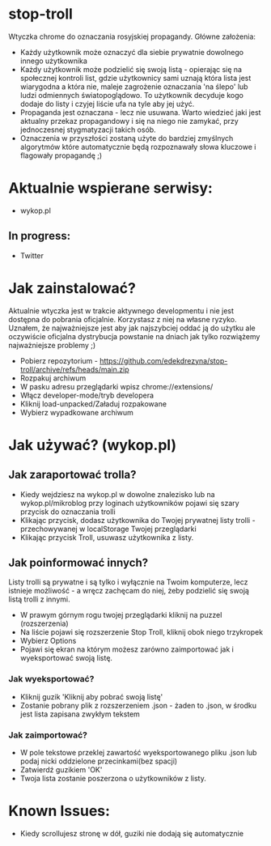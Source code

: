 # stop-troll
Wtyczka chrome do oznaczania rosyjskiej propagandy. Główne założenia:
- Każdy użytkownik może oznaczyć dla siebie prywatnie dowolnego innego użytkownika
- Każdy użytkownik może podzielić się swoją listą - opierając się na społecznej kontroli list, gdzie użytkownicy sami uznają która lista jest wiarygodna a która nie, maleje zagrożenie oznaczania 'na ślepo' lub ludzi odmiennych światopoglądowo. To użytkownik decyduje kogo dodaje do listy i czyjej liście ufa na tyle aby jej użyć.
- Propaganda jest oznaczana - lecz nie usuwana. Warto wiedzieć jaki jest aktualny przekaz propagandowy i się na niego nie zamykać, przy jednoczesnej stygmatyzacji takich osób.
- Oznaczenia w przyszłości zostaną użyte do bardziej zmyślnych algorytmów które automatycznie będą rozpoznawały słowa kluczowe i flagowały propagandę ;)


# Aktualnie wspierane serwisy:
- wykop.pl

## In progress:
- Twitter

# Jak zainstalować?

Aktualnie wtyczka jest w trakcie aktywnego developmentu i nie jest dostępna do pobrania oficjalnie. Korzystasz z niej na własne ryzyko.
Uznałem, że najważniejsze jest aby jak najszybciej oddać ją do użytku ale oczywiście oficjalna dystrybucja powstanie na dniach jak tylko rozwiążemy najważniejsze problemy ;)

- Pobierz repozytorium - https://github.com/edekdrezyna/stop-troll/archive/refs/heads/main.zip
- Rozpakuj archiwum
- W pasku adresu przeglądarki wpisz chrome://extensions/
- Włącz developer-mode/tryb developera
- Kliknij load-unpacked/Załaduj rozpakowane
- Wybierz wypadkowane archiwum

# Jak używać? (wykop.pl)

## Jak zaraportować trolla?
- Kiedy wejdziesz na wykop.pl w dowolne znalezisko lub na wykop.pl/mikroblog przy loginach użytkowników pojawi się szary przycisk do oznaczania trolli
- Klikając przycisk, dodasz użytkownika do Twojej prywatnej listy trolli - przechowywanej w localStorage Twojej przeglądarki
- Klikając przycisk Troll, usuwasz użytkownika z listy.

## Jak poinformować innych?
Listy trolli są prywatne i są tylko i wyłącznie na Twoim komputerze, lecz istnieje możliwość - a wręcz zachęcam do niej, żeby podzielić się swoją listą trolli z innymi.
- W prawym górnym rogu twojej przeglądarki kliknij na puzzel (rozszerzenia)
- Na liście pojawi się rozszerzenie Stop Troll, kliknij obok niego trzykropek
- Wybierz Options
- Pojawi się ekran na którym możesz zarówno zaimportować jak i wyeksportować swoją listę. 

### Jak wyeksportować?
- Kliknij guzik 'Kliknij aby pobrać swoją listę'
- Zostanie pobrany plik z rozszerzeniem .json - żaden to .json, w środku jest lista zapisana zwykłym tekstem

### Jak zaimportować?
- W pole tekstowe przeklej zawartość wyeksportowanego pliku .json lub podaj nicki oddzielone przecinkami(bez spacji)
- Zatwierdź guzikiem 'OK'
- Twoja lista zostanie poszerzona o użytkowników z listy.

# Known Issues:
- Kiedy scrollujesz stronę w dół, guziki nie dodają się automatycznie
